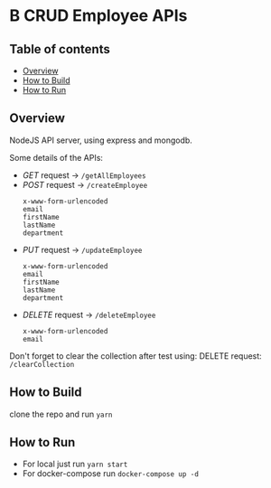 # B CRUD Employee APIs

## Table of contents

<!-- toc -->

- [Overview](#overview)
- [How to Build](#how-to-build)
- [How to Run](#how-to-run)
<!-- - [How to Deploy](#how-to-deploy) -->

<!-- tocstop -->

## Overview

NodeJS API server, using express and mongodb.

Some details of the APIs:

- *GET* request -> `/getAllEmployees`
- *POST* request -> `/createEmployee`
    ```
    x-www-form-urlencoded
    email
    firstName
    lastName
    department
    ```
- *PUT* request -> `/updateEmployee`
    ```
    x-www-form-urlencoded
    email
    firstName
    lastName
    department
    ```
- *DELETE* request -> `/deleteEmployee`
    ```
    x-www-form-urlencoded
    email
    ```

Don't forget to clear the collection after test using: DELETE request: `/clearCollection`

## How to Build

clone the repo and run `yarn`

## How to Run

- For local just run `yarn start`
- For docker-compose run `docker-compose up -d`
